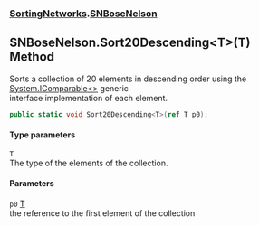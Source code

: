 ### [SortingNetworks](./SortingNetworks.md 'SortingNetworks').[SNBoseNelson](./SortingNetworks-SNBoseNelson.md 'SortingNetworks.SNBoseNelson')
## SNBoseNelson.Sort20Descending&lt;T&gt;(T) Method
Sorts a collection of 20 elements in descending order using the [System.IComparable&lt;&gt;](https://docs.microsoft.com/en-us/dotnet/api/System.IComparable-1 'System.IComparable`1') generic  
interface implementation of each element.  
```csharp
public static void Sort20Descending<T>(ref T p0);
```
#### Type parameters
<a name='SortingNetworks-SNBoseNelson-Sort20Descending-T-(T)-T'></a>
`T`  
The type of the elements of the collection.  
  
#### Parameters
<a name='SortingNetworks-SNBoseNelson-Sort20Descending-T-(T)-p0'></a>
`p0` [T](#SortingNetworks-SNBoseNelson-Sort20Descending-T-(T)-T 'SortingNetworks.SNBoseNelson.Sort20Descending&lt;T&gt;(T).T')  
the reference to the first element of the collection  
  
